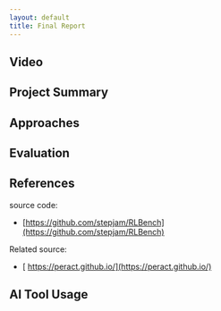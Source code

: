```yaml
---
layout: default
title: Final Report
---
```

## Video

## Project Summary


## Approaches

## Evaluation

## References
source code:
- [https://github.com/stepjam/RLBench](https://github.com/stepjam/RLBench)
  
Related source:
-  [ https://peract.github.io/](https://peract.github.io/)

## AI Tool Usage
